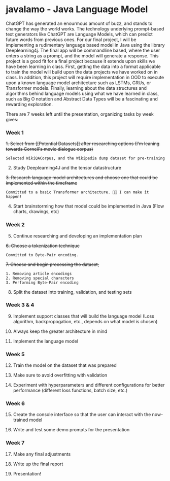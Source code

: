 # javalamo - Java Language Model

ChatGPT has generated an enourmous amount of buzz, and stands to change the way the world works. The technology underlying prompt-based text generators like ChatGPT are Language Models, which can predict future words from previous ones. For our final project, I will be implementing a rudimentary language based model in Java using the library Deeplearning4j. The final app will be commandline based, where the user enters a string as a prompt, and the model will generate a response. This project is a good fit for a final project because it extends upon skills we have been learning in class. First, getting the data into a format applicable to train the model will build upon the data projects we have worked on in class. In addition, this project will require implementation in OOD to execute upon a known language model architecture such as LSTMs, GRUs, or Transformer models. Finally, learning about the data structures and algorithms behind language models using what we have learned in class, such as Big O notation and Abstract Data Types will be a fascinating and rewarding exploration.

There are 7 weeks left until the presentation, organizing tasks by week gives:
### Week 1 

~~1. Select from [[Potential Datasets]] after researching options (I'm leaning towards Cornell's movie dialogue corpus)~~

	Selected WikiQACorpus, and the Wikipedia dump dataset for pre-training

2. Study Deeplearning4J and the tensor datastructure

~~3. Research language model architectures and choose one that could be implemented within the timeframe~~

	Committed to a basic Transformer architecture. 🤞🏻 I can make it happen!

4. Start brainstorming how that model could be implemented in Java (Flow charts, drawings, etc)

### Week 2

5. Continue researching and developing an implementation plan

~~6. Choose a tokenization technique~~
	
	Committed to Byte-Pair encoding.
	
~~7. Choose and begin processing the dataset,~~
	
	1. Removing article encodings
	2. Removing special characters
	3. Performing Byte-Pair encoding 
	
8. Split the dataset into training, validation, and testing sets

### Week 3 & 4

9. Implement support classes that will build the language model (Loss algorithm, backpropogation, etc., depends on what model is chosen)

10. Always keep the greater architecture in mind

11. Implement the language model

### Week 5

12. Train the model on the dataset that was prepared

13. Make sure to avoid overfitting with validation

14. Experiment with hyperparameters and different configurations for better performance (different loss functions, batch size, etc.)

### Week 6

15. Create the console interface so that the user can interact with the now-trained model

16. Write and test some demo prompts for the presentation

### Week 7

17. Make any final adjustments

18. Write up the final report

19. Presentation!
